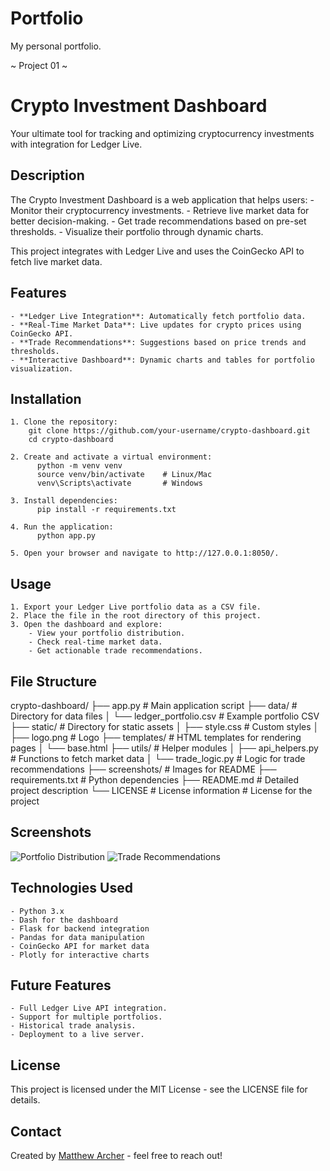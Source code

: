 # Portfolio
My personal portfolio.


~ Project 01 ~

# Crypto Investment Dashboard
Your ultimate tool for tracking and optimizing cryptocurrency investments with integration for Ledger Live.

## Description
The Crypto Investment Dashboard is a web application that helps users:
    - Monitor their cryptocurrency investments.
    - Retrieve live market data for better decision-making.
    - Get trade recommendations based on pre-set thresholds.
    - Visualize their portfolio through dynamic charts.

This project integrates with Ledger Live and uses the CoinGecko API to fetch live market data.

## Features
    - **Ledger Live Integration**: Automatically fetch portfolio data.
    - **Real-Time Market Data**: Live updates for crypto prices using CoinGecko API.
    - **Trade Recommendations**: Suggestions based on price trends and thresholds.
    - **Interactive Dashboard**: Dynamic charts and tables for portfolio visualization.

## Installation
    1. Clone the repository:
        git clone https://github.com/your-username/crypto-dashboard.git
        cd crypto-dashboard

    2. Create and activate a virtual environment:
          python -m venv venv
          source venv/bin/activate    # Linux/Mac
          venv\Scripts\activate       # Windows

    3. Install dependencies:
          pip install -r requirements.txt

    4. Run the application:
          python app.py

    5. Open your browser and navigate to http://127.0.0.1:8050/.

## Usage
    1. Export your Ledger Live portfolio data as a CSV file.
    2. Place the file in the root directory of this project.
    3. Open the dashboard and explore:
        - View your portfolio distribution.
        - Check real-time market data.
        - Get actionable trade recommendations.

## File Structure
crypto-dashboard/
├── app.py                  # Main application script
├── data/                   # Directory for data files
│   └── ledger_portfolio.csv  # Example portfolio CSV
├── static/                 # Directory for static assets
│   ├── style.css           # Custom styles
│   ├── logo.png            # Logo
├── templates/              # HTML templates for rendering pages
│   └── base.html
├── utils/                  # Helper modules
│   ├── api_helpers.py      # Functions to fetch market data
│   └── trade_logic.py      # Logic for trade recommendations
├── screenshots/            # Images for README
├── requirements.txt        # Python dependencies
├── README.md               # Detailed project description
└── LICENSE                 # License information
               # License for the project

## Screenshots
![Portfolio Distribution](screenshots/portfolio_chart.png)
![Trade Recommendations](screenshots/trade_recommendations.png)

## Technologies Used
    - Python 3.x
    - Dash for the dashboard
    - Flask for backend integration
    - Pandas for data manipulation
    - CoinGecko API for market data
    - Plotly for interactive charts

## Future Features
    - Full Ledger Live API integration.
    - Support for multiple portfolios.
    - Historical trade analysis.
    - Deployment to a live server.

## License
This project is licensed under the MIT License - see the LICENSE file for details.

## Contact
Created by [Matthew Archer](https://github.com//M-AL-A) - feel free to reach out!